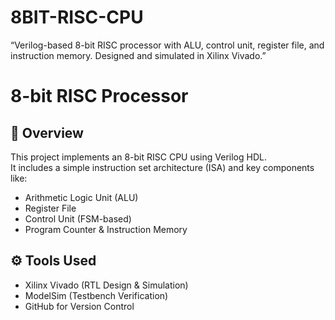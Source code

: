 # 8BIT-RISC-CPU
“Verilog-based 8-bit RISC processor with ALU, control unit, register file, and instruction memory. Designed and simulated in Xilinx Vivado.”
# 8-bit RISC Processor

## 🧠 Overview
This project implements an 8-bit RISC CPU using Verilog HDL.  
It includes a simple instruction set architecture (ISA) and key components like:
- Arithmetic Logic Unit (ALU)
- Register File
- Control Unit (FSM-based)
- Program Counter & Instruction Memory

## ⚙️ Tools Used
- Xilinx Vivado (RTL Design & Simulation)
- ModelSim (Testbench Verification)
- GitHub for Version Control
